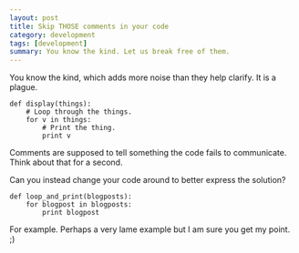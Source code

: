 ```yaml
---
layout: post
title: Skip THOSE comments in your code
category: development
tags: [development]
summary: You know the kind. Let us break free of them.
---
```

You know the kind, which adds more noise than they help clarify. It is a plague.

    def display(things):
        # Loop through the things.
        for v in things:
            # Print the thing.
            print v

Comments are supposed to tell something the code fails to communicate. Think about that for a second.

Can you instead change your code around to better express the solution?

    def loop_and_print(blogposts):
        for blogpost in blogposts:
            print blogpost

For example. Perhaps a very lame example but I am sure you get my point. ;)
